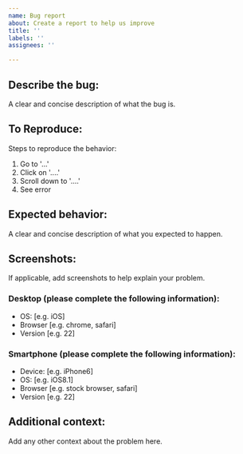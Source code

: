 ```yaml
---
name: Bug report
about: Create a report to help us improve
title: ''
labels: ''
assignees: ''

---
```


## Describe the bug:
A clear and concise description of what the bug is.

## To Reproduce:
Steps to reproduce the behavior:
1. Go to '...'
2. Click on '....'
3. Scroll down to '....'
4. See error

## Expected behavior:
A clear and concise description of what you expected to happen.

## Screenshots:
If applicable, add screenshots to help explain your problem.

### Desktop (please complete the following information):
 - OS: [e.g. iOS]
 - Browser [e.g. chrome, safari]
 - Version [e.g. 22]

### Smartphone (please complete the following information):
 - Device: [e.g. iPhone6]
 - OS: [e.g. iOS8.1]
 - Browser [e.g. stock browser, safari]
 - Version [e.g. 22]

## Additional context:
Add any other context about the problem here.
